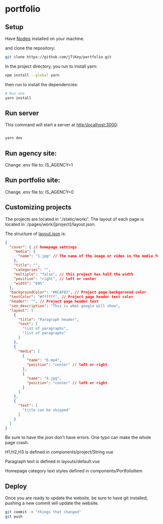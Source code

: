 # portfolio

## Setup

Have [Nodejs](https://nodejs.org/en/download) installed on your machine.

and clone the repository:

```bash
git clone https://github.com/jTiKey/portfolio.git
```

In the project directory, you run to install yarn:

```bash
npm install --global yarn
```

then run  to install the dependencies:


```bash
# Run one
yarn install
````

## Run server

This command will start a server at [http:\\localhost:3000](http:\\localhost:3000):

```bash

yarn dev

```

## Run agency site: 

Change .env file to: IS_AGENCY=1



## Run portfolio site: 

Change .env file to: IS_AGENCY=0



## Customizing projects

The projects are located in './static/work/'. The layout of each page is located in`./pages/work/[project]/layout.json.

The structure of [layout.json](./static/work/francescas/layout.json) is:

```json
{
  "cover": { // homepage settings
    "media": {
      "name": "1.jpg" // The name of the image or video in the media folder of each project
    },
    "title": "",
    "categories": "",
    "multiple": "false", // this project has half the width
    "position": "right", // left or center
    "width": "60%"
  },
  "backgroundColor": "#6CAF82", // Project page backgaround color
  "textColor": "#ffffff", // Project page header text color
  "header": "", // Project page header text
  "seo_description": "This is what google will show",
  "layout": [
    {
      "title": "Paragraph header",
      "text": [
        "list of paragraphs",
        "list of paragraphs"
      ]
    },
    {
      "media": [
        {
          "name": "6.mp4",
          "position": "center" // left or right
        },
        {
          "name": "4.jpg",
          "position": "center" // left or right
        }
      ]
    },
    {
      "text": [
        "title can be skipped"
      ]
    }
  ]
}
```

Be sure to have the json don't have errors. One typo can make the whole page crash.

H1,H2,H3 is defined in components/project/String.vue

Paragraph text is defined in layouts/default.vue

Homepage category text styles defined in components/PortfolioItem

## Deploy

Once you are ready to update the website, be sure to have git installed, pushing a new commit will update the website.

```bash
git commit -m "things that changed"
git push
```
